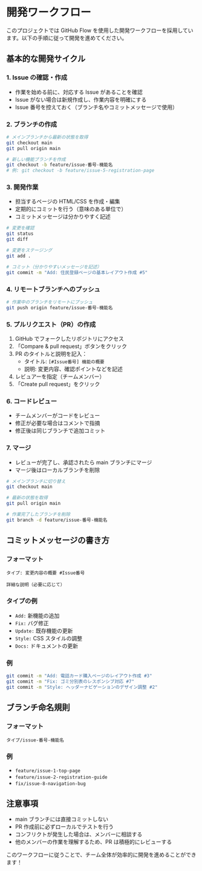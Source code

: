 # 開発ワークフロー

このプロジェクトでは GitHub Flow を使用した開発ワークフローを採用しています。以下の手順に従って開発を進めてください。

## 基本的な開発サイクル

### 1. Issue の確認・作成
- 作業を始める前に、対応する Issue があることを確認
- Issue がない場合は新規作成し、作業内容を明確にする
- Issue 番号を控えておく（ブランチ名やコミットメッセージで使用）

### 2. ブランチの作成
```bash
# メインブランチから最新の状態を取得
git checkout main
git pull origin main

# 新しい機能ブランチを作成
git checkout -b feature/issue-番号-機能名
# 例: git checkout -b feature/issue-5-registration-page
```

### 3. 開発作業
- 担当するページの HTML/CSS を作成・編集
- 定期的にコミットを行う（意味のある単位で）
- コミットメッセージは分かりやすく記述

```bash
# 変更を確認
git status
git diff

# 変更をステージング
git add .

# コミット（分かりやすいメッセージを記述）
git commit -m "Add: 住民登録ページの基本レイアウト作成 #5"
```

### 4. リモートブランチへのプッシュ
```bash
# 作業中のブランチをリモートにプッシュ
git push origin feature/issue-番号-機能名
```

### 5. プルリクエスト（PR）の作成
1. GitHub でフォークしたリポジトリにアクセス
2. 「Compare & pull request」ボタンをクリック
3. PR のタイトルと説明を記入：
   - タイトル: `[#Issue番号] 機能の概要`
   - 説明: 変更内容、確認ポイントなどを記述
4. レビュアーを指定（チームメンバー）
5. 「Create pull request」をクリック

### 6. コードレビュー
- チームメンバーがコードをレビュー
- 修正が必要な場合はコメントで指摘
- 修正後は同じブランチで追加コミット

### 7. マージ
- レビューが完了し、承認されたら main ブランチにマージ
- マージ後はローカルブランチを削除

```bash
# メインブランチに切り替え
git checkout main

# 最新の状態を取得
git pull origin main

# 作業完了したブランチを削除
git branch -d feature/issue-番号-機能名
```

## コミットメッセージの書き方

### フォーマット
```
タイプ: 変更内容の概要 #Issue番号

詳細な説明（必要に応じて）
```

### タイプの例
- `Add:` 新機能の追加
- `Fix:` バグ修正
- `Update:` 既存機能の更新
- `Style:` CSS スタイルの調整
- `Docs:` ドキュメントの更新

### 例
```bash
git commit -m "Add: 電話カード購入ページのレイアウト作成 #3"
git commit -m "Fix: ゴミ分別表のレスポンシブ対応 #7"
git commit -m "Style: ヘッダーナビゲーションのデザイン調整 #2"
```

## ブランチ命名規則

### フォーマット
```
タイプ/issue-番号-機能名
```

### 例
- `feature/issue-1-top-page`
- `feature/issue-2-registration-guide`
- `fix/issue-8-navigation-bug`

## 注意事項

- main ブランチには直接コミットしない
- PR 作成前に必ずローカルでテストを行う
- コンフリクトが発生した場合は、メンバーに相談する
- 他のメンバーの作業を理解するため、PR は積極的にレビューする

このワークフローに従うことで、チーム全体が効率的に開発を進めることができます！
